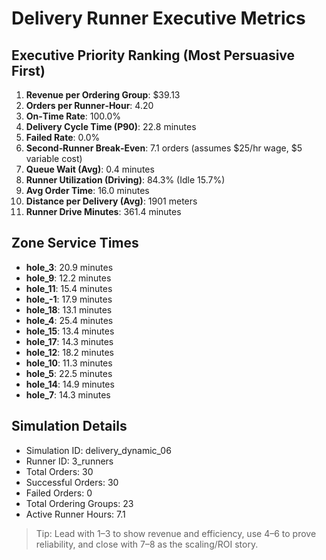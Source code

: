 # Delivery Runner Executive Metrics

## Executive Priority Ranking (Most Persuasive First)
1. **Revenue per Ordering Group**: $39.13
2. **Orders per Runner‑Hour**: 4.20
3. **On‑Time Rate**: 100.0%
4. **Delivery Cycle Time (P90)**: 22.8 minutes
5. **Failed Rate**: 0.0%
6. **Second‑Runner Break‑Even**: 7.1 orders (assumes $25/hr wage, $5 variable cost)
7. **Queue Wait (Avg)**: 0.4 minutes
8. **Runner Utilization (Driving)**: 84.3% (Idle 15.7%)
9. **Avg Order Time**: 16.0 minutes
10. **Distance per Delivery (Avg)**: 1901 meters
11. **Runner Drive Minutes**: 361.4 minutes

## Zone Service Times
- **hole_3**: 20.9 minutes
- **hole_9**: 12.2 minutes
- **hole_11**: 15.4 minutes
- **hole_-1**: 17.9 minutes
- **hole_18**: 13.1 minutes
- **hole_4**: 25.4 minutes
- **hole_15**: 13.4 minutes
- **hole_17**: 14.3 minutes
- **hole_12**: 18.2 minutes
- **hole_10**: 11.3 minutes
- **hole_5**: 22.5 minutes
- **hole_14**: 14.9 minutes
- **hole_7**: 14.3 minutes


## Simulation Details
- Simulation ID: delivery_dynamic_06
- Runner ID: 3_runners
- Total Orders: 30
- Successful Orders: 30
- Failed Orders: 0
- Total Ordering Groups: 23
- Active Runner Hours: 7.1

> Tip: Lead with 1–3 to show revenue and efficiency, use 4–6 to prove reliability, and close with 7–8 as the scaling/ROI story.
